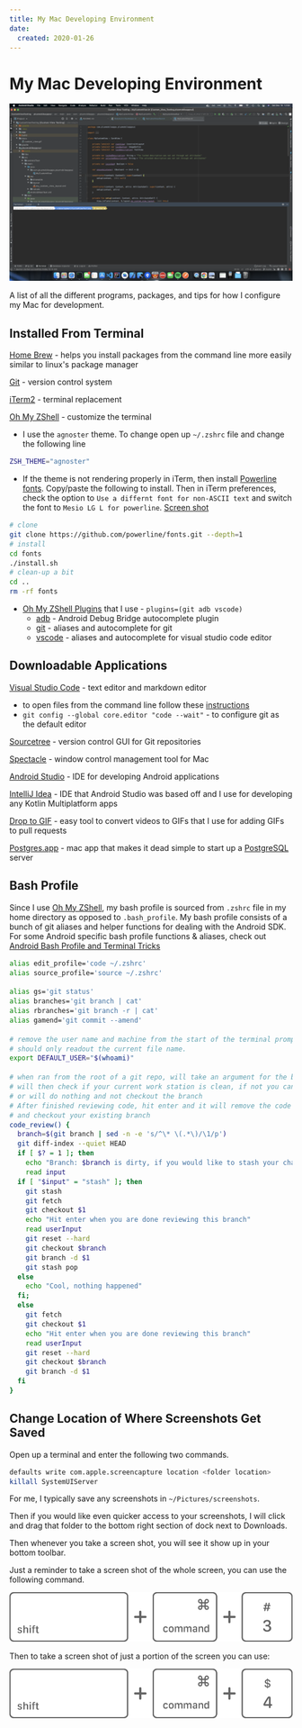 ```yaml
---
title: My Mac Developing Environment
date:
  created: 2020-01-26
---
```


# My Mac Developing Environment

![](/assets/images/my-mac-environment.png)

A list of all the different programs, packages, and tips for how I configure my Mac for development. 

<!-- more -->

## Installed From Terminal

[Home Brew](https://brew.sh/) - helps you install packages from the command line more easily similar to linux's package manager

[Git](https://gist.github.com/derhuerst/1b15ff4652a867391f03#file-mac-md) - version control system

[iTerm2](https://www.iterm2.com/) - terminal replacement

[Oh My ZShell](https://github.com/robbyrussell/oh-my-zsh) - customize the terminal

* I use the `agnoster` theme. To change open up `~/.zshrc` file and change the following line 

```bash
ZSH_THEME="agnoster"
```

* If the theme is not rendering properly in iTerm, then install [Powerline fonts](https://github.com/powerline/fonts). Copy/paste the following to install. Then in iTerm preferences, check the option to `Use a differnt font for non-ASCII text` and switch the font to `Mesio LG L for powerline`. [Screen shot](https://github.com/ohmyzsh/ohmyzsh/issues/1906#issuecomment-252443982)

```bash
# clone
git clone https://github.com/powerline/fonts.git --depth=1
# install
cd fonts
./install.sh
# clean-up a bit
cd ..
rm -rf fonts
```

* [Oh My ZShell Plugins](https://github.com/ohmyzsh/ohmyzsh/wiki/Plugins) that I use - `plugins=(git adb vscode)`
    * [adb](https://github.com/ohmyzsh/ohmyzsh/tree/master/plugins/adb) - Android Debug Bridge autocomplete plugin
    * [git](https://github.com/ohmyzsh/ohmyzsh/tree/master/plugins/git) - aliases and autocomplete for git
    * [vscode](https://github.com/ohmyzsh/ohmyzsh/tree/master/plugins/vscode) - aliases and autocomplete for visual studio code editor




## Downloadable Applications

[Visual Studio Code](https://code.visualstudio.com/) - text editor and markdown editor

* to open files from the command line follow these [instructions](https://code.visualstudio.com/docs/setup/mac)
* `git config --global core.editor "code --wait"` - to configure git as the default editor

[Sourcetree](https://www.sourcetreeapp.com/) - version control GUI for Git repositories

[Spectacle](https://www.spectacleapp.com/) - window control management tool for Mac

[Android Studio](https://developer.android.com/studio/) - IDE for developing Android applications

[IntelliJ Idea](https://www.jetbrains.com/idea/) - IDE that Android Studio was based off and I use for developing any Kotlin Multiplatform apps

[Drop to GIF](https://github.com/mortenjust/droptogif) - easy tool to convert videos to GIFs that I use for adding GIFs to pull requests

[Postgres.app](https://postgresapp.com/) - mac app that makes it dead simple to start up a [PostgreSQL](https://www.postgresql.org/) server


## Bash Profile

Since I use [Oh My ZShell](https://github.com/robbyrussell/oh-my-zsh), my bash profile is sourced from `.zshrc` file in my home directory as opposed to `.bash_profile`. My bash profile consists of a bunch of git aliases and helper functions for dealing with the Android SDK. For some Android specific bash profile functions & aliases, check out [Android Bash Profile and Terminal Tricks](https://plusmobileapps.com/2019/03/05/android-terminal-tricks.html)

```bash
alias edit_profile='code ~/.zshrc'
alias source_profile='source ~/.zshrc'

alias gs='git status'
alias branches='git branch | cat'
alias rbranches='git branch -r | cat'
alias gamend='git commit --amend'

# remove the user name and machine from the start of the terminal prompt
# should only readout the current file name. 
export DEFAULT_USER="$(whoami)"

# when ran from the root of a git repo, will take an argument for the branch name
# will then check if your current work station is clean, if not you can type "stash" to stash them
# or will do nothing and not checkout the branch
# After finished reviewing code, hit enter and it will remove the code reviewed branch from your local machine 
# and checkout your existing branch
code_review() {
  branch=$(git branch | sed -n -e 's/^\* \(.*\)/\1/p')
  git diff-index --quiet HEAD
  if [ $? = 1 ]; then
    echo "Branch: $branch is dirty, if you would like to stash your changes type stash"
    read input
  if [ "$input" = "stash" ]; then
    git stash
    git fetch
    git checkout $1
    echo "Hit enter when you are done reviewing this branch"
    read userInput
    git reset --hard
    git checkout $branch
    git branch -d $1
    git stash pop
  else
    echo "Cool, nothing happened"
  fi;
  else
    git fetch
    git checkout $1
    echo "Hit enter when you are done reviewing this branch"
    read userInput
    git reset --hard
    git checkout $branch
    git branch -d $1
  fi
}
```


## Change Location of Where Screenshots Get Saved

Open up a terminal and enter the following two commands.

```bash
defaults write com.apple.screencapture location <folder location>
killall SystemUIServer
```

For me, I typically save any screenshots in `~/Pictures/screenshots`.

Then if you would like even quicker access to your screenshots, I will click and drag that folder to the bottom right section of dock next to Downloads. 

Then whenever you take a screen shot, you will see it show up in your bottom toolbar. 

Just a reminder to take a screen shot of the whole screen, you can use the following command. 

![full screen capture](/assets/images/screen-cap-whole-screen.png)

Then to take a screen shot of just a portion of the screen you can use: 

![portion of the screen capture](/assets/images/screen-cap-part-screen.png)


